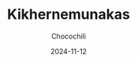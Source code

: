 ---
title: "Kikhernemunakas"
image: "https://vegaanibotti.lauravuo.me/2024/11/2024-11-12_small.png"
date: 2024-11-12
receipt_url: "https://chocochili.net/2013/08/kikhernemunakas/"
author: "Chocochili"
---